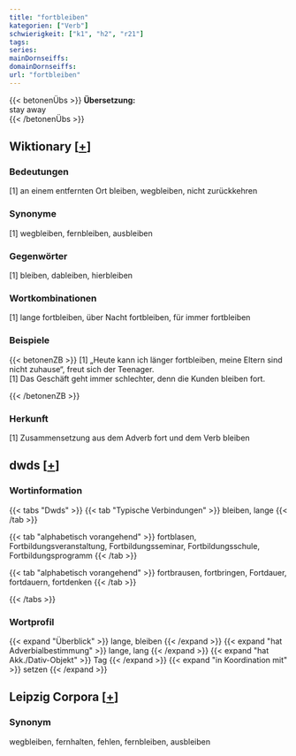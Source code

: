 ```yaml
---
title: "fortbleiben"
kategorien: ["Verb"]
schwierigkeit: ["k1", "h2", "r21"]
tags:
series:
mainDornseiffs:
domainDornseiffs:
url: "fortbleiben"
---
```


{{< betonenÜbs >}}
**Übersetzung:**  
stay  away  
{{< /betonenÜbs >}}

## Wiktionary [[+](https://de.wiktionary.org/wiki/fortbleiben)]

### Bedeutungen
[1] an einem entfernten Ort bleiben, wegbleiben, nicht zurückkehren  

### Synonyme
[1] wegbleiben, fernbleiben, ausbleiben  

### Gegenwörter
[1] bleiben, dableiben, hierbleiben  

### Wortkombinationen
[1] lange fortbleiben, über Nacht fortbleiben, für immer fortbleiben  

### Beispiele
{{< betonenZB >}}
[1] „Heute kann ich länger fortbleiben, meine Eltern sind nicht zuhause“, freut sich der Teenager.  
[1] Das Geschäft geht immer schlechter, denn die Kunden bleiben fort.  

{{< /betonenZB >}}
### Herkunft
[1] Zusammensetzung aus dem Adverb fort und dem Verb bleiben  



## dwds [[+](https://www.dwds.de/wb/fortbleiben)]

### Wortinformation
{{< tabs "Dwds" >}}
{{< tab "Typische Verbindungen" >}}
bleiben, lange
{{< /tab >}}

{{< tab "alphabetisch vorangehend" >}}
fortblasen, Fortbildungsveranstaltung, Fortbildungsseminar, Fortbildungsschule, Fortbildungsprogramm
{{< /tab >}}

{{< tab "alphabetisch vorangehend" >}}
fortbrausen, fortbringen, Fortdauer, fortdauern, fortdenken
{{< /tab >}}

{{< /tabs >}}

### Wortprofil
{{< expand "Überblick" >}} lange, bleiben {{< /expand >}}
{{< expand "hat Adverbialbestimmung" >}} lange, lang {{< /expand >}}
{{< expand "hat Akk./Dativ-Objekt" >}} Tag {{< /expand >}}
{{< expand "in Koordination mit" >}} setzen {{< /expand >}}

## Leipzig Corpora [[+](https://corpora.uni-leipzig.de/en/res?word=fortbleiben&corpusId=deu_newscrawl-public_2018)]


### Synonym
wegbleiben, fernhalten, fehlen, fernbleiben, ausbleiben

